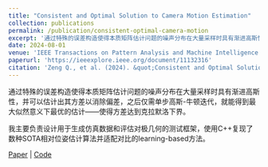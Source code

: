 ```yaml
---
title: "Consistent and Optimal Solution to Camera Motion Estimation"
collection: publications
permalink: /publication/consistent-optimal-camera-motion
excerpt: '通过特殊的误差构造使得本质矩阵估计问题的噪声分布在大量采样时具有渐进高斯性，并可以估计出其方差以消除偏差，之后仅需单步高斯-牛顿迭代，就能得到最大似然意义下最优的估计——使得方差达到克拉默洛下界。'
date: 2024-08-01
venue: 'IEEE Transactions on Pattern Analysis and Machine Intelligence (TPAMI)'
paperurl: 'https://ieeexplore.ieee.org/document/11132316'
citation: 'Zeng Q., et al. (2024). &quot;Consistent and Optimal Solution to Camera Motion Estimation.&quot; <i>IEEE TPAMI</i>.'
---
```


通过特殊的误差构造使得本质矩阵估计问题的噪声分布在大量采样时具有渐进高斯性，并可以估计出其方差以消除偏差，之后仅需单步高斯-牛顿迭代，就能得到最大似然意义下最优的估计——使得方差达到克拉默洛下界。

我主要负责设计用于生成仿真数据和评估对极几何的测试框架，使用C++复现了数种SOTA相对位姿估计算法并适配对比的learning-based方法。

[Paper](https://ieeexplore.ieee.org/document/11132316) | [Code](https://github.com/LIAS-CUHKSZ/Epipolar_evaluation)